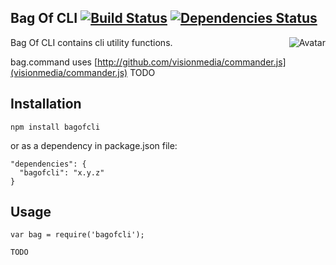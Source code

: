 Bag Of CLI [![Build Status](https://secure.travis-ci.org/cliffano/bagofcli.png?branch=master)](http://travis-ci.org/cliffano/bagofcli) [![Dependencies Status](https://david-dm.org/cliffano/bagofcli.png)](http://david-dm.org/cliffano/bagofcli)
--------------
<img align="right" src="https://raw.github.com/cliffano/bagofcli/master/avatar.jpg" alt="Avatar"/>

Bag Of CLI contains cli utility functions.

bag.command uses [http://github.com/visionmedia/commander.js](visionmedia/commander.js) TODO

Installation
------------

    npm install bagofcli

or as a dependency in package.json file:

    "dependencies": {
      "bagofcli": "x.y.z"
    }

Usage
-----

    var bag = require('bagofcli');

    TODO
